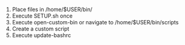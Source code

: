 1. Place files in /home/$USER/bin/
2. Execute SETUP.sh once
3. Execute open-custom-bin or navigate to /home/$USER/bin/scripts
4. Create a custom script
5. Execute update-bashrc
